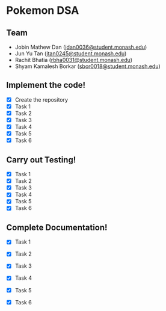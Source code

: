 # Pokemon DSA

## Team

- Jobin Mathew Dan (jdan0036@student.monash.edu)
- Jun Yu Tan (jtan0245@student.monash.edu)
- Rachit Bhatia (rbha0031@student.monash.edu)
- Shyam Kamalesh Borkar (sbor0018@student.monash.edu)

## Implement the code!

- [x] Create the repository
- [x] Task 1
- [x] Task 2
- [x] Task 3
- [x] Task 4
- [x] Task 5
- [x] Task 6

## Carry out Testing!
- [x] Task 1
- [x] Task 2
- [x] Task 3
- [x] Task 4
- [x] Task 5
- [x] Task 6

## Complete Documentation!
- [x] Task 1
- [x] Task 2
- [x] Task 3
- [x] Task 4
- [x] Task 5
- [x] Task 6



